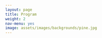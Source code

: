 ```yaml
---
layout: page
title: Program
weight: 2
nav-menu: yes
image: assets/images/backgrounds/pine.jpg
---
```

<!---
![Symposium schedule](https://user-images.githubusercontent.com/95317969/168961645-e1f71f54-9560-4e88-a091-cbd2a2110bc6.png)


[Symposium schedule4.pdf](https://github.com/pbgso/pbgso.github.io/files/8713394/Symposium.schedule4.pdf)


|     Time                                                             |     Event                                                              |
|----------------------------------------------------------------------|------------------------------------------------------------------------|
|     8:30 – 8:45                                                      |     Coffee and Networking                                              |
|                    Introduction and Plenary Speaker                  |                                                                        |
|     8:45 – 9:00                                                      |     2022 UC Davis Plant Sciences Symposium Opening – Jason Rauscher    |
|     9:00 – 9:45                                                      |     Awais Kahn, Cornell University                                     |
|     9:45 – 10:00                                                     |     Break                                                              |
|                   Student and Postdoctoral Speakers                  |                                                                        |
|     10:00 – 10:15                                                    |     Jie Zhu, UC Davis Graduate Student                                 |
|     10:15 – 10:30                                                    |     Jennifer Cribbs, UC Davis Graduate Student                         |
|     10:30 – 10:45                                                    |     Amy Groh, UC Davis Graduate   Student                              |
|     10:45 – 11:00                                                    |     Mukund Rao, UC Davis Postdoc                                       |
|     11:00 – 11:15                                                    |     Break                                                              |
|               Flashtalks and Corteva Featured Speaker                |                                                                        |
|     11:15 – 11:20                                                    |     Anna Jo Muhich, UC Davis   Graduate Student                        |
|     11:20 – 11:25                                                    |     Tayab Soomro, Dalhousie University Graduate Student                |
|     11:25 – 11:30                                                    |     Priscilla Glenn, UC Davis   Graduate Student                       |
|     11:30 – 12:00                                                    |     Kyle Cheung, Corteva                                               |
|     12:00 – 1:00                                                     |     Lunch                                                              |
|              Plenary, Student, and Postdoctoral Speakers             |                                                                        |
|     1:00 – 1:45                                                      |     Gerald Tusken, Oakridge   National Laboratory                      |
|     1:45 – 2:00                                                      |     Zach Liechty, UC Davis   Postdoctoral Researcher                   |
|     2:00 – 2:15                                                      |     Dorota Kawa, UC Davis   Postdoctoral Researcher                    |
|     2:15 – 2:30                                                      |     Paul Kasemsap, UC Davis Graduate   Student                         |
|     2:30 – 2:45                                                      |     Break                                                              |
|       Student, Postdoctoral Speakers, and Video Flashtalks           |                                                                        |
|     2:45 – 3:00                                                      |     Mitchell Feldmann, UC Davis   Postdoctoral Researcher              |
|     3:00 – 3:15                                                      |     Tianrun Li, UC Davis    Graduate Student                           |
|     3:15 – 3:30                                                      |     Kimberly Gibson, UC Davis  Graduate Student                        |
|     3:30 – 3:40                                                      |     Break                                                              |
|     3:40 – 3:45                                                      |     Yufei Qian, UC Davis Graduate   Student                            |
|     3:45 – 3:50                                                      |     Sandeep Chapagain, LSU Graduate   Student                          |
|     3:50 – 3:55                                                      |     Swati Shrestha, UF Graduate   Student                              |
|     3:55 – 4:00                                                      |     Micah Levinson,     UC Davis Assistant Specialist                  |
|     4:00 – 4:15                                                      |     Break                                                              |
|                            Plenary Speaker                           |                                                                        |
|     4:15 – 5:00                                                      |     Neelima Sinha, UC Davis                                            |
|          Poster Session and Networking (In Person and Virtual)       |                                                                        |
|     5:00 – 7:00                                                      |     Poster Session and Networking   Opportunity                        |



-->
